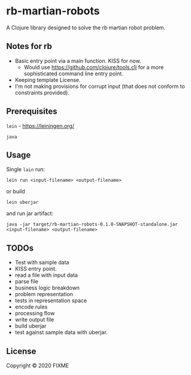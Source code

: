 # rb-martian-robots

A Clojure library designed to solve the rb martian robot problem.

## Notes for rb

* Basic entry point via a main function. KISS for now.
  * Would use https://github.com/clojure/tools.cli for a more sophisticated command line entry point.
* Keeping template License.
* I'm not making provisions for corrupt input (that does not conform to constraints provided).

## Prerequisites

`lein` - https://leiningen.org/

`java`

## Usage

Single `lain` run:

```
lein run <input-filename> <output-filename>
```

or build

```
lein uberjar
```

and run jar artifact:

```
java -jar target/rb-martian-robots-0.1.0-SNAPSHOT-standalone.jar <input-filename> <output-filename>

```

## TODOs

* Test with sample data
* KISS entry point.
* read a file with input data
* parse file
* business logic breakdown
* problem representation
* tests in representation space
* encode rules
* processing flow
* write output file
* build uberjar
* test against sample data with uberjar.

[comment]: <>  (
Setting up ssh for github
`export GIT_SSH=/Users/ludwik/code/clojure/rb-martian-robots/gitssh.sh`
)



## License

Copyright © 2020 FIXME
